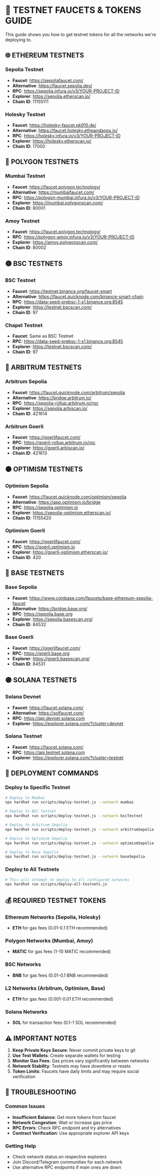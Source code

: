 # 🚰 TESTNET FAUCETS & TOKENS GUIDE

This guide shows you how to get testnet tokens for all the networks we're deploying to.

## **🌐 ETHEREUM TESTNETS**

### **Sepolia Testnet**
- **Faucet**: https://sepoliafaucet.com/
- **Alternative**: https://faucet.sepolia.dev/
- **RPC**: https://sepolia.infura.io/v3/YOUR-PROJECT-ID
- **Explorer**: https://sepolia.etherscan.io/
- **Chain ID**: 11155111

### **Holesky Testnet**
- **Faucet**: https://holesky-faucet.pk910.de/
- **Alternative**: https://faucet.holesky.ethpandaops.io/
- **RPC**: https://holesky.infura.io/v3/YOUR-PROJECT-ID
- **Explorer**: https://holesky.etherscan.io/
- **Chain ID**: 17000

## **🔷 POLYGON TESTNETS**

### **Mumbai Testnet**
- **Faucet**: https://faucet.polygon.technology/
- **Alternative**: https://mumbaifaucet.com/
- **RPC**: https://polygon-mumbai.infura.io/v3/YOUR-PROJECT-ID
- **Explorer**: https://mumbai.polygonscan.com/
- **Chain ID**: 80001

### **Amoy Testnet**
- **Faucet**: https://faucet.polygon.technology/
- **RPC**: https://polygon-amoy.infura.io/v3/YOUR-PROJECT-ID
- **Explorer**: https://amoy.polygonscan.com/
- **Chain ID**: 80002

## **🟡 BSC TESTNETS**

### **BSC Testnet**
- **Faucet**: https://testnet.binance.org/faucet-smart
- **Alternative**: https://faucet.quicknode.com/binance-smart-chain
- **RPC**: https://data-seed-prebsc-1-s1.binance.org:8545
- **Explorer**: https://testnet.bscscan.com/
- **Chain ID**: 97

### **Chapel Testnet**
- **Faucet**: Same as BSC Testnet
- **RPC**: https://data-seed-prebsc-1-s1.binance.org:8545
- **Explorer**: https://testnet.bscscan.com/
- **Chain ID**: 97

## **🔵 ARBITRUM TESTNETS**

### **Arbitrum Sepolia**
- **Faucet**: https://faucet.quicknode.com/arbitrum/sepolia
- **Alternative**: https://bridge.arbitrum.io/
- **RPC**: https://sepolia-rollup.arbitrum.io/rpc
- **Explorer**: https://sepolia.arbiscan.io/
- **Chain ID**: 421614

### **Arbitrum Goerli**
- **Faucet**: https://goerlifaucet.com/
- **RPC**: https://goerli-rollup.arbitrum.io/rpc
- **Explorer**: https://goerli.arbiscan.io/
- **Chain ID**: 421613

## **🟠 OPTIMISM TESTNETS**

### **Optimism Sepolia**
- **Faucet**: https://faucet.quicknode.com/optimism/sepolia
- **Alternative**: https://app.optimism.io/bridge
- **RPC**: https://sepolia.optimism.io
- **Explorer**: https://sepolia-optimism.etherscan.io/
- **Chain ID**: 11155420

### **Optimism Goerli**
- **Faucet**: https://goerlifaucet.com/
- **RPC**: https://goerli.optimism.io
- **Explorer**: https://goerli-optimism.etherscan.io/
- **Chain ID**: 420

## **🔵 BASE TESTNETS**

### **Base Sepolia**
- **Faucet**: https://www.coinbase.com/faucets/base-ethereum-sepolia-faucet
- **Alternative**: https://bridge.base.org/
- **RPC**: https://sepolia.base.org
- **Explorer**: https://sepolia.basescan.org/
- **Chain ID**: 84532

### **Base Goerli**
- **Faucet**: https://goerlifaucet.com/
- **RPC**: https://goerli.base.org
- **Explorer**: https://goerli.basescan.org/
- **Chain ID**: 84531

## **🟣 SOLANA TESTNETS**

### **Solana Devnet**
- **Faucet**: https://faucet.solana.com/
- **Alternative**: https://solfaucet.com/
- **RPC**: https://api.devnet.solana.com
- **Explorer**: https://explorer.solana.com/?cluster=devnet

### **Solana Testnet**
- **Faucet**: https://faucet.solana.com/
- **RPC**: https://api.testnet.solana.com
- **Explorer**: https://explorer.solana.com/?cluster=testnet

## **🚀 DEPLOYMENT COMMANDS**

### **Deploy to Specific Testnet**
```bash
# Deploy to Mumbai
npx hardhat run scripts/deploy-testnet.js --network mumbai

# Deploy to BSC Testnet
npx hardhat run scripts/deploy-testnet.js --network bscTestnet

# Deploy to Arbitrum Sepolia
npx hardhat run scripts/deploy-testnet.js --network arbitrumSepolia

# Deploy to Optimism Sepolia
npx hardhat run scripts/deploy-testnet.js --network optimismSepolia

# Deploy to Base Sepolia
npx hardhat run scripts/deploy-testnet.js --network baseSepolia
```

### **Deploy to All Testnets**
```bash
# This will attempt to deploy to all configured networks
npx hardhat run scripts/deploy-all-testnets.js
```

## **💰 REQUIRED TESTNET TOKENS**

### **Ethereum Networks (Sepolia, Holesky)**
- **ETH** for gas fees (0.01-0.1 ETH recommended)

### **Polygon Networks (Mumbai, Amoy)**
- **MATIC** for gas fees (1-10 MATIC recommended)

### **BSC Networks**
- **BNB** for gas fees (0.01-0.1 BNB recommended)

### **L2 Networks (Arbitrum, Optimism, Base)**
- **ETH** for gas fees (0.001-0.01 ETH recommended)

### **Solana Networks**
- **SOL** for transaction fees (0.1-1 SOL recommended)

## **⚠️ IMPORTANT NOTES**

1. **Keep Private Keys Secure**: Never commit private keys to git
2. **Use Test Wallets**: Create separate wallets for testing
3. **Monitor Gas Fees**: Gas prices vary significantly between networks
4. **Network Stability**: Testnets may have downtime or resets
5. **Token Limits**: Faucets have daily limits and may require social verification

## **🔧 TROUBLESHOOTING**

### **Common Issues**
- **Insufficient Balance**: Get more tokens from faucet
- **Network Congestion**: Wait or increase gas price
- **RPC Errors**: Check RPC endpoint and try alternatives
- **Contract Verification**: Use appropriate explorer API keys

### **Getting Help**
- Check network status on respective explorers
- Join Discord/Telegram communities for each network
- Use alternative RPC endpoints if main ones are down


